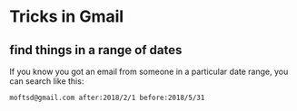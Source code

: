 # Tricks in Gmail

## find things in a range of dates 
If you know you got an email from someone in a particular date range, you can 
search like this: 

```
moftsd@gmail.com after:2018/2/1 before:2018/5/31 
```


